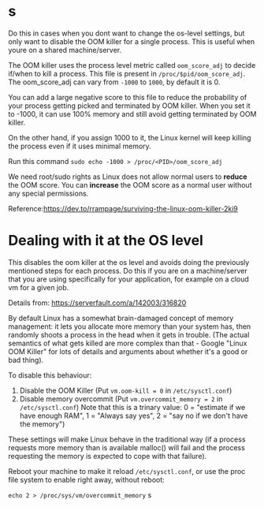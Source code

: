 # s

Do this in cases when you dont want to change the os-level settings, but only want to disable the OOM killer for a single process. This is useful when youre on a shared machine/server.

The OOM killer uses the process level metric called `oom_score_adj` to decide if/when to kill a process. 
This file is present in `/proc/$pid/oom_score_adj`. The oom_score_adj can vary from `-1000` to `1000`, by default it is 0.

You can add a large negative score to this file to reduce the probability of your process getting picked and terminated by OOM killer. 
When you set it to -1000, it can use 100% memory and still avoid getting terminated by OOM killer.

On the other hand, if you assign 1000 to it, the Linux kernel will keep killing the process even if it uses minimal memory.


Run this command
`sudo echo -1000 > /proc/<PID>/oom_score_adj`

We need root/sudo rights as Linux does not allow normal users to **reduce** the OOM score. You can **increase** the OOM score as a normal user without any special permissions.

Reference:https://dev.to/rrampage/surviving-the-linux-oom-killer-2ki9


# Dealing with it at the OS level

This disables the oom killer at the os level and avoids doing the previously mentioned steps for each process. Do this if you are on a machine/server that you are using specifically for your application, for example on a cloud vm for a given job.

Details from: https://serverfault.com/a/142003/316820

By default Linux has a somewhat brain-damaged concept of memory management: it lets you allocate more memory than your system has, then randomly shoots a process in the head when it gets in trouble. (The actual semantics of what gets killed are more complex than that - Google "Linux OOM Killer" for lots of details and arguments about whether it's a good or bad thing).

To disable this behaviour:

1. Disable the OOM Killer (Put `vm.oom-kill = 0` in `/etc/sysctl.conf`)
2. Disable memory overcommit (Put `vm.overcommit_memory = 2` in `/etc/sysctl.conf`)
   Note that this is a trinary value: 0 = "estimate if we have enough RAM", 1 = "Always say yes", 2 = "say no if we don't have the memory")

These settings will make Linux behave in the traditional way (if a process requests more memory than is available malloc() will fail and the process requesting the memory is expected to cope with that failure).

Reboot your machine to make it reload `/etc/sysctl.conf`, or use the proc file system to enable right away, without reboot:

`echo 2 > /proc/sys/vm/overcommit_memory` s